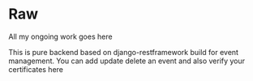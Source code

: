 # Raw
All my ongoing work goes here

This is pure backend based on django-restframework build for event management. You can add update delete an event and also verify your certificates here
